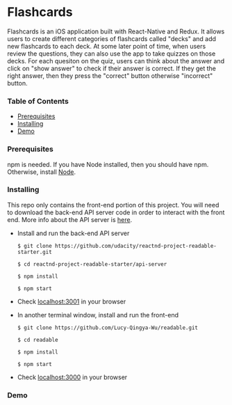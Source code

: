 # Flashcards

Flashcards is an iOS application built with React-Native and Redux. It allows users to create different categories of flashcards called "decks" and add new flashcards to each deck. At some later point of time, when users review the questions, they can also use the app to take quizzes on those decks. For each quesiton on the quiz, users can think about the answer and click on "show answer" to check if their answer is correct. If they get the right answer, then they press the "correct" button otherwise "incorrect" button.

### Table of Contents
* [Prerequisites](#prerequisites)
* [Installing](#installing)
* [Demo](#demo)

### Prerequisites

npm is needed. If you have Node installed, then you should have npm. Otherwise, install [Node](https://nodejs.org/en/).

### Installing

This repo only contains the front-end portion of this project. You will need to download the back-end API server code in order to interact with the front end. More info about the API server is [here](https://github.com/udacity/reactnd-project-readable-starter/blob/master/README.md).


* Install and run the back-end API server

	```
	$ git clone https://github.com/udacity/reactnd-project-readable-starter.git

	$ cd reactnd-project-readable-starter/api-server

	$ npm install

	$ npm start

	```
* Check [localhost:3001](http://localhost:3001/) in your browser

* In another terminal window, install and run the front-end

	```
	$ git clone https://github.com/Lucy-Qingya-Wu/readable.git

	$ cd readable

	$ npm install

	$ npm start
	```

* Check [localhost:3000](http://localhost:3000/) in your browser

### Demo



